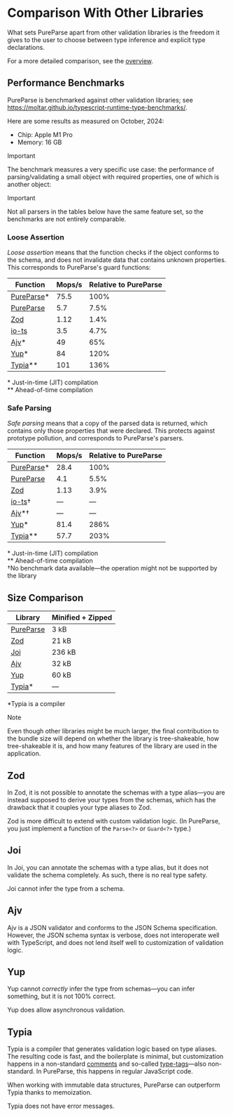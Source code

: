 # Comparison With Other Libraries

What sets PureParse apart from other validation libraries is the freedom it gives to the user to choose between type inference and explicit type declarations.

For a more detailed comparison, see the [overview](./overview).

## Performance Benchmarks

PureParse is benchmarked against other validation libraries; see https://moltar.github.io/typescript-runtime-type-benchmarks/.

Here are some results as measured on October, 2024:

- Chip: Apple M1 Pro
- Memory: 16 GB

> [!IMPORTANT]
> The benchmark measures a very specific use case: the performance of parsing/validating a small object with required properties, one of which is another object:

> [!IMPORTANT]
> Not all parsers in the tables below have the same feature set, so the benchmarks are not entirely comparable.

### Loose Assertion

_Loose assertion_ means that the function checks if the object conforms to the schema, and does not invalidate data that contains unknown properties. This corresponds to PureParse's guard functions:

| Function                                             | Mops/s | Relative to PureParse |
| ---------------------------------------------------- | ------ | --------------------- |
| [PureParse](/api/guard/validation#objectGuard)\*     | 75.5   | 100%                  |
| [PureParse](/api/guard/validation#objectGuardNoEval) | 5.7    | 7.5%                  |
| [Zod](https://www.npmjs.com/package/zod)             | 1.12   | 1.4%                  |
| [io-ts](https://www.npmjs.com/package/io-ts)         | 3.5    | 4.7%                  |
| [Ajv](https://www.npmjs.com/package/ajv)\*           | 49     | 65%                   |
| [Yup](https://www.npmjs.com/package/yup)\*           | 84     | 120%                  |
| [Typia](https://www.npmjs.com/package/typia)\*\*     | 101    | 136%                  |

\* Just-in-time (JIT) compilation<br>
\*\* Ahead-of-time compilation<br>

### Safe Parsing

_Safe parsing_ means that a copy of the parsed data is returned, which contains only those properties that were declared. This protects against prototype pollution, and corresponds to PureParse's parsers.

| Function                                         | Mops/s | Relative to PureParse |
| ------------------------------------------------ | ------ | --------------------- |
| [PureParse](/api/parse/object#object)\*          | 28.4   | 100%                  |
| [PureParse](/api/parse/object#objectNoEval)      | 4.1    | 5.5%                  |
| [Zod](https://www.npmjs.com/package/zod)         | 1.13   | 3.9%                  |
| [io-ts](https://www.npmjs.com/package/io-ts)†    | —      | —                     |
| [Ajv](https://www.npmjs.com/package/ajv)\*†      | —      | —                     |
| [Yup](https://www.npmjs.com/package/yup)\*       | 81.4   | 286%                  |
| [Typia](https://www.npmjs.com/package/typia)\*\* | 57.7   | 203%                  |

\* Just-in-time (JIT) compilation<br>
\*\* Ahead-of-time compilation<br>
†No benchmark data available—the operation might not be supported by the library<br>

## Size Comparison

| Library                                               | Minified + Zipped |
| ----------------------------------------------------- | ----------------- |
| [PureParse](https://www.npmjs.com/package/pure-parse) | 3 kB              |
| [Zod](https://www.npmjs.com/package/zod)              | 21 kB             |
| [Joi](https://www.npmjs.com/package/joi)              | 236 kB            |
| [Ajv](https://www.npmjs.com/package/ajv)              | 32 kB             |
| [Yup](https://www.npmjs.com/package/yup)              | 60 kB             |
| [Typia](https://www.npmjs.com/package/typia)\*        | —                 |

\*Typia is a compiler

> [!NOTE]
> Even though other libraries might be much larger, the final contribution to the bundle size will depend on whether the library is tree-shakeable, how tree-shakeable it is, and how many features of the library are used in the application.

## Zod

In Zod, it is not possible to annotate the schemas with a type alias—you are instead supposed to derive your types from the schemas, which has the drawback that it couples your type aliases to Zod.

Zod is more difficult to extend with custom validation logic. (In PureParse, you just implement a function of the `Parse<?>` or `Guard<?>` type.)

## Joi

In Joi, you can annotate the schemas with a type alias, but it does not validate the schema completely. As such, there is no real type safety.

Joi cannot infer the type from a schema.

## Ajv

Ajv is a JSON validator and conforms to the JSON Schema specification. However, the JSON schema syntax is verbose, does not interoperate well with TypeScript, and does not lend itself well to customization of validation logic.

## Yup

Yup cannot _correctly_ infer the type from schemas—you can infer something, but it is not 100% correct.

Yup does allow asynchronous validation.

## Typia

Typia is a compiler that generates validation logic based on type aliases. The resulting code is fast, and the boilerplate is minimal, but customization happens in a non-standard [comments](https://typia.io/docs/validators/tags/#comment-tags) and so-called [type-tags](https://typia.io/docs/validators/tags/#type-tags)—also non-standard. In PureParse, this happens in regular JavaScript code.

When working with immutable data structures, PureParse can outperform Typia thanks to memoization.

Typia does not have error messages.
